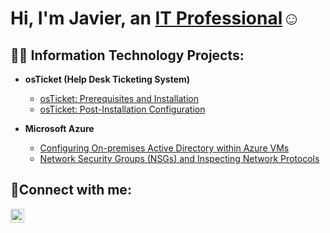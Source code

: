 <h1>Hi, I'm Javier, an <a href="https://linkedin.com/in/Josh">IT Professional</a>☺</h1>

<h2>👨‍💻 Information Technology Projects:</h2>

- <b>osTicket (Help Desk Ticketing System)</b>
  - [osTicket: Prerequisites and Installation](https://github.com/JaviFlorFeli/osticket-prereqs/tree/main)
  - [osTicket: Post-Installation Configuration](https://github.com/JaviFlorFeli/osTicket-post-install-config/tree/main)
  
- <b>Microsoft Azure</b>
  - [Configuring On-premises Active Directory within Azure VMs](https://github.com/JaviFlorFeli/configure-AD)
  - [Network Security Groups (NSGs) and Inspecting Network Protocols](https://github.com/JaviFlorFeli/Az-Network-Prtcl/tree/main)

<h2>🤳Connect with me:</h2>


[<img align="left" alt="Javi | LinkedIn" width="22px" src="https://cdn.jsdelivr.net/npm/simple-icons@v3/icons/linkedin.svg" />][linkedin]


[linkedin]: https://www.linkedin.com/in/javier
